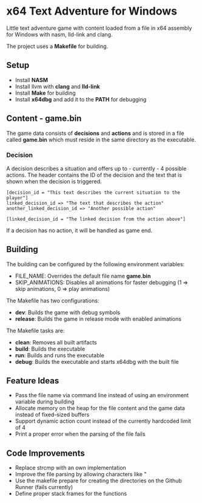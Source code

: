 # x64 Text Adventure for Windows
Little text adventure game with content loaded from a file in x64 assembly for Windows with nasm, lld-link and clang.

The project uses a **Makefile** for building.

## Setup
- Install **NASM**
- Install llvm with **clang** and **lld-link**
- Install **Make** for building
- Install **x64dbg** and add it to the **PATH** for debugging

## Content - game.bin
The game data consists of **decisions** and **actions** and is stored in a file called **game.bin** which must reside in the same directory as the executable.

### Decision
A decision describes a situation and offers up to - currently - 4 possible actions.
The header contains the ID of the decision and the text that is shown when the decision is triggered.

```
[decision_id = "This text describes the current situation to the player"]
linked_decision_id => "The text that describes the action"
another_linked_decision_id => "Another possible action"

[linked_decision_id = "The linked decision from the action above"]
```

If a decision has no action, it will be handled as game end.

## Building
The building can be configured by the following environment variables:
- FILE_NAME: Overrides the default file name **game.bin**
- SKIP_ANIMATIONS: Disables all animations for faster debugging (1 => skip animations, 0 => play animations)

The Makefile has two configurations:
- **dev**: Builds the game with debug symbols
- **release**: Builds the game in release mode with enabled animations

The Makefile tasks are:
- **clean**: Removes all built artifacts
- **build**: Builds the executable
- **run**: Builds and runs the executable
- **debug**: Builds the executable and starts x64dbg with the built file

## Feature Ideas
- Pass the file name via command line instead of using an environment variable during building
- Allocate memory on the heap for the file content and the game data instead of fixed-sized buffers
- Support dynamic action count instead of the currently hardcoded limit of 4
- Print a proper error when the parsing of the file fails

## Code Improvements
- Replace strcmp with an own implementation
- Improve the file parsing by allowing characters like \"
- Use the makefile prepare for creating the directories on the Github Runner (fails currently)
- Define proper stack frames for the functions
